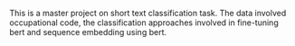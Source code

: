 This is a master project on short text classification task. The data involved occupational code, the classification approaches involved in fine-tuning bert and sequence embedding using bert.
